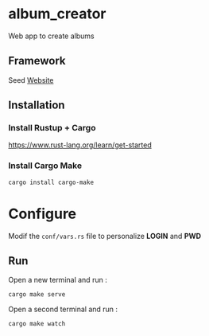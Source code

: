 # album_creator

Web app to create albums

## Framework

Seed [Website](https://seed-rs.org)

## Installation

### Install Rustup + Cargo
https://www.rust-lang.org/learn/get-started

### Install Cargo Make

	cargo install cargo-make

# Configure

Modif the `conf/vars.rs` file to personalize **LOGIN** and **PWD**

## Run

Open a new terminal and run :

	cargo make serve

Open a second terminal and run :

	cargo make watch